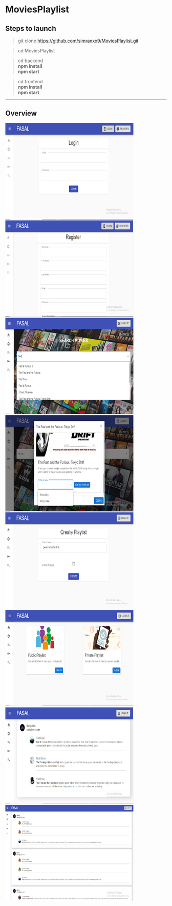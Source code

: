 # MoviesPlaylist
## Steps to launch
>  git clone https://github.com/simranxx9/MoviesPlaylist.git

>  cd MoviesPlaylist

>  cd backend<br />
    <b> npm install</b><br />
    <b> npm start</b>
 
> cd frontend<br />
    <b > npm install</b><br />
    <b> npm start</b>
---
## Overview
<div style="dislay:flex">
<img src="https://github.com/simranxx9/MoviesPlaylist/blob/master/frontend/public/img/login.PNG" alt=""  height=300 width = 400/>
<img src="https://github.com/simranxx9/MoviesPlaylist/blob/master/frontend/public/img/register.PNG" alt=""  height=300 width = 400/>
    <img src="https://github.com/simranxx9/MoviesPlaylist/blob/master/frontend/public/img/searchbar.png" alt=""  height=300 width = 400/>
<img src="https://github.com/simranxx9/MoviesPlaylist/blob/master/frontend/public/img/dropdownPlaylist.png" alt=""  height=300 width = 400/>
    <img src="https://github.com/simranxx9/MoviesPlaylist/blob/master/frontend/public/img/createPlaylist.png" alt=""  height=300 width = 400/>
<img src="https://github.com/simranxx9/MoviesPlaylist/blob/master/frontend/public/img/publicPrivatePlaylist.png" alt=""  height=300 width = 400/>
    <img src="https://github.com/simranxx9/MoviesPlaylist/blob/master/frontend/public/img/publicPlaylist.png" alt=""  height=300 width = 400/>
<img src="https://github.com/simranxx9/MoviesPlaylist/blob/master/frontend/public/img/allPlaylist.png" alt=""  height=300 width = 400/>
</div>
